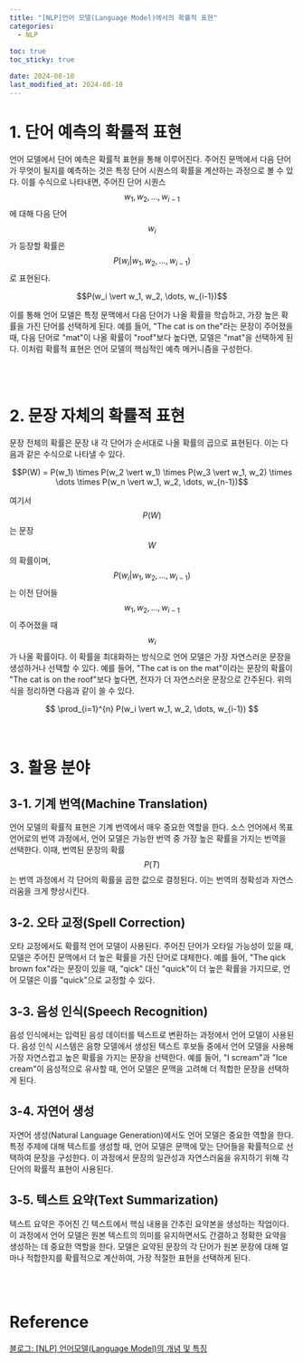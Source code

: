 ```yaml
---
title: "[NLP]언어 모델(Language Model)에서의 확률적 표현"
categories: 
  - NLP
  
toc: true
toc_sticky: true

date: 2024-08-10
last_modified_at: 2024-08-10
---
```


# 1. 단어 예측의 확률적 표현
언어 모델에서 단어 예측은 확률적 표현을 통해 이루어진다. 주어진 문맥에서 다음 단어가 무엇이 될지를 예측하는 것은 특정 단어 시퀀스의 확률을 계산하는 과정으로 볼 수 있다. 이를 수식으로 나타내면, 주어진 단어 시퀀스 $$ w_1, w_2, \dots, w_{i-1} $$에 대해 다음 단어 $$ w_i $$가 등장할 확률은 $$ P(w_i \vert w_1, w_2, \dots, w_{i-1}) $$로 표현된다.

<center>$$P(w_i \vert w_1, w_2, \dots, w_{i-1})$$</center>

이를 통해 언어 모델은 특정 문맥에서 다음 단어가 나올 확률을 학습하고, 가장 높은 확률을 가진 단어를 선택하게 된다. 예를 들어, "The cat is on the"라는 문장이 주어졌을 때, 다음 단어로 "mat"이 나올 확률이 "roof"보다 높다면, 모델은 "mat"을 선택하게 된다. 이처럼 확률적 표현은 언어 모델의 핵심적인 예측 메커니즘을 구성한다.

<br/>
<br/>

# 2. 문장 자체의 확률적 표현
문장 전체의 확률은 문장 내 각 단어가 순서대로 나올 확률의 곱으로 표현된다. 이는 다음과 같은 수식으로 나타낼 수 있다.

<center>$$P(W) = P(w_1) \times P(w_2 \vert w_1) \times P(w_3 \vert w_1, w_2) \times \dots \times P(w_n \vert w_1, w_2, \dots, w_{n-1})$$</center>

여기서 $$ P(W) $$는 문장 $$ W $$의 확률이며, $$ P(w_i \vert w_1, w_2, \dots, w_{i-1}) $$는 이전 단어들 $$ w_1, w_2, \dots, w_{i-1} $$이 주어졌을 때 $$ w_i $$가 나올 확률이다. 이 확률을 최대화하는 방식으로 언어 모델은 가장 자연스러운 문장을 생성하거나 선택할 수 있다. 예를 들어, "The cat is on the mat"이라는 문장의 확률이 "The cat is on the roof"보다 높다면, 전자가 더 자연스러운 문장으로 간주된다. 위의 식을 정리하면 다음과 같이 쓸 수 있다.

<center>$$ \prod_{i=1}^{n} P(w_i \vert w_1, w_2, \dots, w_{i-1}) $$</center>

<br/>
<br/>

# 3. 활용 분야
## 3-1. 기계 번역(Machine Translation)
언어 모델의 확률적 표현은 기계 번역에서 매우 중요한 역할을 한다. 소스 언어에서 목표 언어로의 번역 과정에서, 언어 모델은 가능한 번역 중 가장 높은 확률을 가지는 번역을 선택한다. 이때, 번역된 문장의 확률 $$ P(T) $$는 번역 과정에서 각 단어의 확률을 곱한 값으로 결정된다. 이는 번역의 정확성과 자연스러움을 크게 향상시킨다.

## 3-2. 오타 교정(Spell Correction)
오타 교정에서도 확률적 언어 모델이 사용된다. 주어진 단어가 오타일 가능성이 있을 때, 모델은 주어진 문맥에서 더 높은 확률을 가진 단어로 대체한다. 예를 들어, "The qick brown fox"라는 문장이 있을 때, "qick" 대신 "quick"이 더 높은 확률을 가지므로, 언어 모델은 이를 "quick"으로 교정할 수 있다.

## 3-3. 음성 인식(Speech Recognition)
음성 인식에서는 입력된 음성 데이터를 텍스트로 변환하는 과정에서 언어 모델이 사용된다. 음성 인식 시스템은 음향 모델에서 생성된 텍스트 후보들 중에서 언어 모델을 사용해 가장 자연스럽고 높은 확률을 가지는 문장을 선택한다. 예를 들어, "I scream"과 "Ice cream"이 음성적으로 유사할 때, 언어 모델은 문맥을 고려해 더 적합한 문장을 선택하게 된다.

## 3-4. 자연어 생성
자연어 생성(Natural Language Generation)에서도 언어 모델은 중요한 역할을 한다. 특정 주제에 대해 텍스트를 생성할 때, 언어 모델은 문맥에 맞는 단어들을 확률적으로 선택하여 문장을 구성한다. 이 과정에서 문장의 일관성과 자연스러움을 유지하기 위해 각 단어의 확률적 표현이 사용된다.

## 3-5. 텍스트 요약(Text Summarization)
텍스트 요약은 주어진 긴 텍스트에서 핵심 내용을 간추린 요약본을 생성하는 작업이다. 이 과정에서 언어 모델은 원본 텍스트의 의미를 유지하면서도 간결하고 정확한 요약을 생성하는 데 중요한 역할을 한다. 모델은 요약된 문장의 각 단어가 원본 문장에 대해 얼마나 적합한지를 확률적으로 계산하여, 가장 적절한 표현을 선택하게 된다.

<br/>
<br/>

# Reference
[블로그: \[NLP\] 언어모델(Language Model)의 개념 및 특징](https://heytech.tistory.com/341?category=453616)

